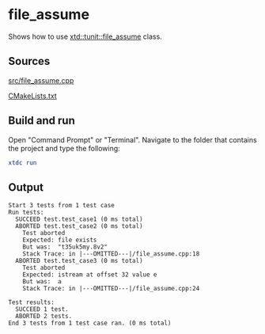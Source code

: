 # file_assume

Shows how to use [xtd::tunit::file_assume](https://gammasoft71.github.io/xtd/reference_guides/latest/classxtd_1_1tunit_1_1file__assume.html) class.

## Sources

[src/file_assume.cpp](src/file_assume.cpp)

[CMakeLists.txt](CMakeLists.txt)

## Build and run

Open "Command Prompt" or "Terminal". Navigate to the folder that contains the project and type the following:

```cmake
xtdc run
```

## Output

```
Start 3 tests from 1 test case
Run tests:
  SUCCEED test.test_case1 (0 ms total)
  ABORTED test.test_case2 (0 ms total)
    Test aborted
    Expected: file exists
    But was:  "t35uk5my.8v2"
    Stack Trace: in |---OMITTED---|/file_assume.cpp:18
  ABORTED test.test_case3 (0 ms total)
    Test aborted
    Expected: istream at offset 32 value e
    But was:  a
    Stack Trace: in |---OMITTED---|/file_assume.cpp:24

Test results:
  SUCCEED 1 test.
  ABORTED 2 tests.
End 3 tests from 1 test case ran. (0 ms total)
```
